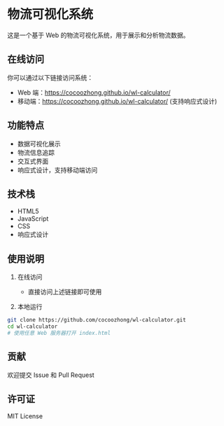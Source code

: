 # 物流可视化系统

这是一个基于 Web 的物流可视化系统，用于展示和分析物流数据。

## 在线访问

你可以通过以下链接访问系统：
- Web 端：https://cocoozhong.github.io/wl-calculator/
- 移动端：https://cocoozhong.github.io/wl-calculator/ (支持响应式设计)

## 功能特点

- 数据可视化展示
- 物流信息追踪
- 交互式界面
- 响应式设计，支持移动端访问

## 技术栈

- HTML5
- JavaScript
- CSS
- 响应式设计

## 使用说明

1. 在线访问
   - 直接访问上述链接即可使用

2. 本地运行
```bash
git clone https://github.com/cocoozhong/wl-calculator.git
cd wl-calculator
# 使用任意 Web 服务器打开 index.html
```

## 贡献

欢迎提交 Issue 和 Pull Request

## 许可证

MIT License 